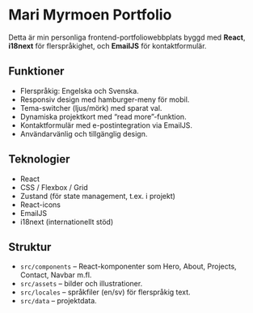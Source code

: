 # Mari Myrmoen Portfolio

Detta är min personliga frontend-portfoliowebbplats byggd med **React**, **i18next** för flerspråkighet, och **EmailJS** för kontaktformulär.  

## Funktioner
- Flerspråkig: Engelska och Svenska.
- Responsiv design med hamburger-meny för mobil.
- Tema-switcher (ljus/mörk) med sparat val.
- Dynamiska projektkort med “read more”-funktion.
- Kontaktformulär med e-postintegration via EmailJS.
- Användarvänlig och tillgänglig design.

## Teknologier
- React
- CSS / Flexbox / Grid
- Zustand (för state management, t.ex. i projekt)
- React-icons
- EmailJS
- i18next (internationellt stöd)

## Struktur
- `src/components` – React-komponenter som Hero, About, Projects, Contact, Navbar m.fl.
- `src/assets` – bilder och illustrationer.
- `src/locales` – språkfiler (en/sv) för flerspråkig text.
- `src/data` – projektdata.
